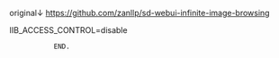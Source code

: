 original↓
https://github.com/zanllp/sd-webui-infinite-image-browsing

IIB_ACCESS_CONTROL=disable
            
            
               END.